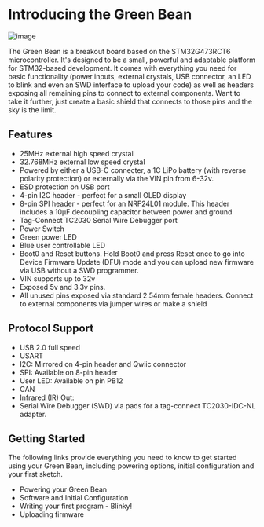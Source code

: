 # Introducing the Green Bean

![image](https://github.com/nollstead/Green-Bean/assets/13612518/946539af-7d3a-4dbd-b837-e23c8881a81c)

The Green Bean is a breakout board based on the STM32G473RCT6 microcontroller.  It's designed to be a small, powerful and adaptable platform for STM32-based development.  It comes with everything you need for basic functionality (power inputs, external crystals, USB connector, an LED to blink and even an SWD interface to upload your code) as well as headers exposing all remaining pins to connect to external components.  Want to take it further, just create a basic shield that connects to those pins and the sky is the limit.

## Features
- 25MHz external high speed crystal
- 32.768MHz external low speed crystal
- Powered by either a USB-C connecter, a 1C LiPo battery (with reverse polarity protection) or externally via the VIN pin from 6-32v.  
- ESD protection on USB port
- 4-pin I2C header - perfect for a small OLED display
- 8-pin SPI header - perfect for an NRF24L01 module.  This header includes a 10μF decoupling capacitor between power and ground
- Tag-Connect TC2030 Serial Wire Debugger port
- Power Switch
- Green power LED
- Blue user controllable LED
- Boot0 and Reset buttons.  Hold Boot0 and press Reset once to go into Device Firmware Update (DFU) mode and you can upload new firmware via USB without a SWD programmer.
- VIN supports up to 32v
- Exposed 5v and 3.3v pins.  
- All unused pins exposed via standard 2.54mm female headers.  Connect to external components via jumper wires or make a shield 

## Protocol Support
- USB 2.0 full speed
- USART
- I2C:    Mirrored on 4-pin header and Qwiic connector
- SPI:    Available on 8-pin header
- User LED:  Available on pin PB12
- CAN
- Infrared (IR) Out: 
- Serial Wire Debugger (SWD) via pads for a tag-connect TC2030-IDC-NL adapter.  


## Getting Started

The following links provide everything you need to know to get started using your Green Bean, including powering options, initial configuration and your first sketch.

- Powering your Green Bean
- Software and Initial Configuration
- Writing your first program - Blinky!
- Uploading firmware




  


